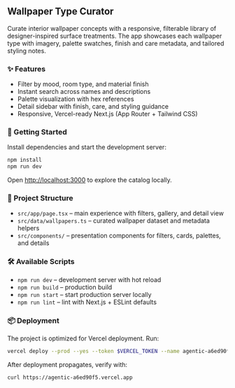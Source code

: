 ## Wallpaper Type Curator

Curate interior wallpaper concepts with a responsive, filterable library of designer-inspired surface treatments. The app showcases each wallpaper type with imagery, palette swatches, finish and care metadata, and tailored styling notes.

### ✨ Features

- Filter by mood, room type, and material finish
- Instant search across names and descriptions
- Palette visualization with hex references
- Detail sidebar with finish, care, and styling guidance
- Responsive, Vercel-ready Next.js (App Router + Tailwind CSS)

### 🚀 Getting Started

Install dependencies and start the development server:

```bash
npm install
npm run dev
```

Open [http://localhost:3000](http://localhost:3000) to explore the catalog locally.

### 🧱 Project Structure

- `src/app/page.tsx` – main experience with filters, gallery, and detail view
- `src/data/wallpapers.ts` – curated wallpaper dataset and metadata helpers
- `src/components/` – presentation components for filters, cards, palettes, and details

### 🛠️ Available Scripts

- `npm run dev` – development server with hot reload
- `npm run build` – production build
- `npm run start` – start production server locally
- `npm run lint` – lint with Next.js + ESLint defaults

### 📦 Deployment

The project is optimized for Vercel deployment. Run:

```bash
vercel deploy --prod --yes --token $VERCEL_TOKEN --name agentic-a6ed90f5
```

After deployment propagates, verify with:

```bash
curl https://agentic-a6ed90f5.vercel.app
```
